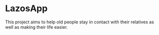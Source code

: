 # LazosApp
This project aims to help old people stay in contact with their relatives as well as making their life easier.
